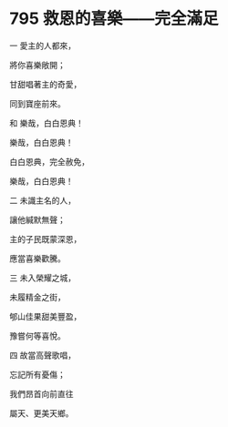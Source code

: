 # 795 救恩的喜樂——完全滿足

一 愛主的人都來，

將你喜樂敞開；

甘甜唱著主的奇愛，

同到寶座前來。

和 樂哉，白白恩典！

樂哉，白白恩典！

白白恩典，完全赦免，

樂哉，白白恩典！

二 未識主名的人，

讓他緘默無聲；

主的子民既蒙深恩，

應當喜樂歡騰。

三 未入榮耀之城，

未履精金之街，

郇山佳果甜美豐盈，

豫嘗何等喜悅。

四 故當高聲歌唱，

忘記所有憂傷；

我們昂首向前直往

屬天、更美天鄉。

